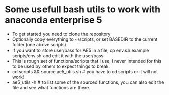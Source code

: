 # Some usefull bash utils to work with anaconda enterprise 5

- To get started you need to clone the repository
- Optionally copy everything to ~/scripts, or set BASEDIR to the current folder (one above scripts)
- If you want to store user/pass for AE5 in a file, cp env.sh.example scripts/env.sh and edit it with the user/pass 
- This is rough set of functions/scripts that I use, I never intended for this to be used by others to expect things to break.
- cd scripts && source ae5_utils.sh # you have to cd scripts or it will not work!
- ae5_utils -h # to list some of the sourced functions, you can also edit the file and see what functions are there.


